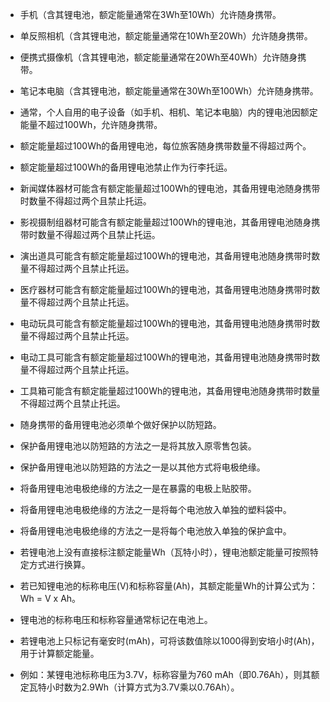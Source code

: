 - 手机（含其锂电池，额定能量通常在3Wh至10Wh）允许随身携带。
- 单反照相机（含其锂电池，额定能量通常在10Wh至20Wh）允许随身携带。
- 便携式摄像机（含其锂电池，额定能量通常在20Wh至40Wh）允许随身携带。
- 笔记本电脑（含其锂电池，额定能量通常在30Wh至100Wh）允许随身携带。
- 通常，个人自用的电子设备（如手机、相机、笔记本电脑）内的锂电池因额定能量不超过100Wh，允许随身携带。

- 额定能量超过100Wh的备用锂电池，每位旅客随身携带数量不得超过两个。
- 额定能量超过100Wh的备用锂电池禁止作为行李托运。
- 新闻媒体器材可能含有额定能量超过100Wh的锂电池，其备用锂电池随身携带时数量不得超过两个且禁止托运。
- 影视摄制组器材可能含有额定能量超过100Wh的锂电池，其备用锂电池随身携带时数量不得超过两个且禁止托运。
- 演出道具可能含有额定能量超过100Wh的锂电池，其备用锂电池随身携带时数量不得超过两个且禁止托运。
- 医疗器材可能含有额定能量超过100Wh的锂电池，其备用锂电池随身携带时数量不得超过两个且禁止托运。
- 电动玩具可能含有额定能量超过100Wh的锂电池，其备用锂电池随身携带时数量不得超过两个且禁止托运。
- 电动工具可能含有额定能量超过100Wh的锂电池，其备用锂电池随身携带时数量不得超过两个且禁止托运。
- 工具箱可能含有额定能量超过100Wh的锂电池，其备用锂电池随身携带时数量不得超过两个且禁止托运。

- 随身携带的备用锂电池必须单个做好保护以防短路。
- 保护备用锂电池以防短路的方法之一是将其放入原零售包装。
- 保护备用锂电池以防短路的方法之一是以其他方式将电极绝缘。
- 将备用锂电池电极绝缘的方法之一是在暴露的电极上贴胶带。
- 将备用锂电池电极绝缘的方法之一是将每个电池放入单独的塑料袋中。
- 将备用锂电池电极绝缘的方法之一是将每个电池放入单独的保护盒中。

- 若锂电池上没有直接标注额定能量Wh（瓦特小时），锂电池额定能量可按照特定方式进行换算。
- 若已知锂电池的标称电压(V)和标称容量(Ah)，其额定能量Wh的计算公式为：Wh = V x Ah。
- 锂电池的标称电压和标称容量通常标记在电池上。
- 若锂电池上只标记有毫安时(mAh)，可将该数值除以1000得到安培小时(Ah)，用于计算额定能量。
- 例如：某锂电池标称电压为3.7V，标称容量为760 mAh（即0.76Ah），则其额定瓦特小时数为2.9Wh（计算方式为3.7V乘以0.76Ah）。